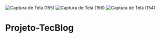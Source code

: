 ![Captura de Tela (155)](https://user-images.githubusercontent.com/79578694/111328715-40a39c00-864d-11eb-83d2-4667413977e1.png)
![Captura de Tela (156)](https://user-images.githubusercontent.com/79578694/111328734-439e8c80-864d-11eb-860f-c375e6910038.png)
![Captura de Tela (154)](https://user-images.githubusercontent.com/79578694/111328742-4600e680-864d-11eb-811a-1bfa04b5e311.png)
# Projeto-TecBlog

